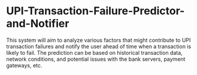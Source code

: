 # UPI-Transaction-Failure-Predictor-and-Notifier
This system will aim to analyze various factors that might contribute to UPI transaction failures and notify the user ahead of time when a transaction is likely to fail. The prediction can be based on historical transaction data, network conditions, and potential issues with the bank servers, payment gateways, etc.
